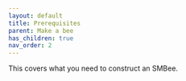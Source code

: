 ```yaml
---
layout: default
title: Prerequisites
parent: Make a bee
has_children: true
nav_order: 2
---
```

This covers what you need to construct an SMBee.